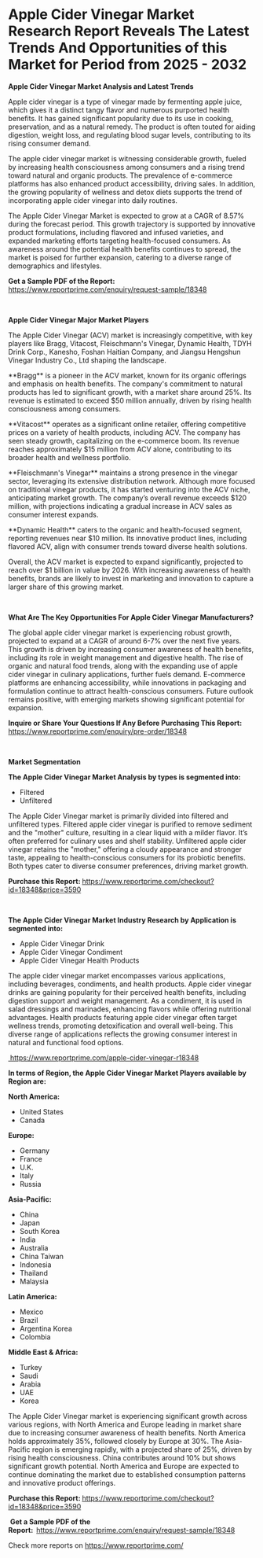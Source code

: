 <p><h1>Apple Cider Vinegar Market Research Report Reveals The Latest Trends And Opportunities of this Market for Period from 2025 - 2032</h1></p><p><strong>Apple Cider Vinegar Market Analysis and Latest Trends</strong></p>
<p><p>Apple cider vinegar is a type of vinegar made by fermenting apple juice, which gives it a distinct tangy flavor and numerous purported health benefits. It has gained significant popularity due to its use in cooking, preservation, and as a natural remedy. The product is often touted for aiding digestion, weight loss, and regulating blood sugar levels, contributing to its rising consumer demand.</p><p>The apple cider vinegar market is witnessing considerable growth, fueled by increasing health consciousness among consumers and a rising trend toward natural and organic products. The prevalence of e-commerce platforms has also enhanced product accessibility, driving sales. In addition, the growing popularity of wellness and detox diets supports the trend of incorporating apple cider vinegar into daily routines.</p><p>The Apple Cider Vinegar Market is expected to grow at a CAGR of 8.57% during the forecast period. This growth trajectory is supported by innovative product formulations, including flavored and infused varieties, and expanded marketing efforts targeting health-focused consumers. As awareness around the potential health benefits continues to spread, the market is poised for further expansion, catering to a diverse range of demographics and lifestyles.</p></p>
<p><strong>Get a Sample PDF of the Report:&nbsp;</strong> <a href="https://www.reportprime.com/enquiry/request-sample/18348?utm_campaign=3565&utm_medium=2&utm_source=Github&utm_content=ia&utm_term=19032025&utm_id=apple-cider-vinegar">https://www.reportprime.com/enquiry/request-sample/18348</a></p>
<p>&nbsp;</p>
<p><strong>Apple Cider Vinegar Major Market Players</strong></p>
<p><p>The Apple Cider Vinegar (ACV) market is increasingly competitive, with key players like Bragg, Vitacost, Fleischmann's Vinegar, Dynamic Health, TDYH Drink Corp., Kanesho, Foshan Haitian Company, and Jiangsu Hengshun Vinegar Industry Co., Ltd shaping the landscape.</p><p>**Bragg** is a pioneer in the ACV market, known for its organic offerings and emphasis on health benefits. The company's commitment to natural products has led to significant growth, with a market share around 25%. Its revenue is estimated to exceed $50 million annually, driven by rising health consciousness among consumers.</p><p>**Vitacost** operates as a significant online retailer, offering competitive prices on a variety of health products, including ACV. The company has seen steady growth, capitalizing on the e-commerce boom. Its revenue reaches approximately $15 million from ACV alone, contributing to its broader health and wellness portfolio.</p><p>**Fleischmann's Vinegar** maintains a strong presence in the vinegar sector, leveraging its extensive distribution network. Although more focused on traditional vinegar products, it has started venturing into the ACV niche, anticipating market growth. The company’s overall revenue exceeds $120 million, with projections indicating a gradual increase in ACV sales as consumer interest expands.</p><p>**Dynamic Health** caters to the organic and health-focused segment, reporting revenues near $10 million. Its innovative product lines, including flavored ACV, align with consumer trends toward diverse health solutions.</p><p>Overall, the ACV market is expected to expand significantly, projected to reach over $1 billion in value by 2026. With increasing awareness of health benefits, brands are likely to invest in marketing and innovation to capture a larger share of this growing market.</p></p>
<p>&nbsp;</p>
<p><strong>What Are The Key Opportunities For Apple Cider Vinegar Manufacturers?</strong></p>
<p><p>The global apple cider vinegar market is experiencing robust growth, projected to expand at a CAGR of around 6-7% over the next five years. This growth is driven by increasing consumer awareness of health benefits, including its role in weight management and digestive health. The rise of organic and natural food trends, along with the expanding use of apple cider vinegar in culinary applications, further fuels demand. E-commerce platforms are enhancing accessibility, while innovations in packaging and formulation continue to attract health-conscious consumers. Future outlook remains positive, with emerging markets showing significant potential for expansion.</p></p>
<p><strong>Inquire or Share Your Questions If Any Before Purchasing This Report:</strong> <a href="https://www.reportprime.com/enquiry/pre-order/18348?utm_campaign=3565&utm_medium=2&utm_source=Github&utm_content=ia&utm_term=19032025&utm_id=apple-cider-vinegar">https://www.reportprime.com/enquiry/pre-order/18348</a></p>
<p>&nbsp;</p>
<p><strong>Market Segmentation</strong></p>
<p><strong>The Apple Cider Vinegar Market Analysis by types is segmented into:</strong></p>
<p><ul><li>Filtered</li><li>Unfiltered</li></ul></p>
<p><p>The Apple Cider Vinegar market is primarily divided into filtered and unfiltered types. Filtered apple cider vinegar is purified to remove sediment and the "mother" culture, resulting in a clear liquid with a milder flavor. It’s often preferred for culinary uses and shelf stability. Unfiltered apple cider vinegar retains the "mother," offering a cloudy appearance and stronger taste, appealing to health-conscious consumers for its probiotic benefits. Both types cater to diverse consumer preferences, driving market growth.</p></p>
<p><strong>Purchase this Report:&nbsp;</strong><a href="https://www.reportprime.com/checkout?id=18348&price=3590&utm_campaign=3565&utm_medium=2&utm_source=Github&utm_content=ia&utm_term=19032025&utm_id=apple-cider-vinegar">https://www.reportprime.com/checkout?id=18348&price=3590</a></p>
<p>&nbsp;</p>
<p><strong>The Apple Cider Vinegar Market Industry Research by Application is segmented into:</strong></p>
<p><ul><li>Apple Cider Vinegar Drink</li><li>Apple Cider Vinegar Condiment</li><li>Apple Cider Vinegar Health Products</li></ul></p>
<p><p>The apple cider vinegar market encompasses various applications, including beverages, condiments, and health products. Apple cider vinegar drinks are gaining popularity for their perceived health benefits, including digestion support and weight management. As a condiment, it is used in salad dressings and marinades, enhancing flavors while offering nutritional advantages. Health products featuring apple cider vinegar often target wellness trends, promoting detoxification and overall well-being. This diverse range of applications reflects the growing consumer interest in natural and functional food options.</p></p>
<p><a href="https://www.reportprime.com/apple-cider-vinegar-r18348?utm_campaign=3565&utm_medium=2&utm_source=Github&utm_content=ia&utm_term=19032025&utm_id=apple-cider-vinegar">&nbsp;https://www.reportprime.com/apple-cider-vinegar-r18348</a></p>
<p><strong>In terms of Region, the Apple Cider Vinegar Market Players available by Region are:</strong></p>
<p>
    <p> <strong> North America: </strong>
        <ul>
            <li>United States</li>
            <li>Canada</li>
        </ul>
        </p> 
    <p> <strong> Europe: </strong>
        <ul>
            <li>Germany</li>
            <li>France</li>
            <li>U.K.</li>
            <li>Italy</li>
            <li>Russia</li>
        </ul>
        </p> 
    <p> <strong> Asia-Pacific: </strong>
        <ul>
            <li>China</li>
            <li>Japan</li>
            <li>South Korea</li>
            <li>India</li>
            <li>Australia</li>
            <li>China Taiwan</li>
            <li>Indonesia</li>
            <li>Thailand</li>
            <li>Malaysia</li>
        </ul>
        </p> 
    <p> <strong> Latin America: </strong>
        <ul>
            <li>Mexico</li>
            <li>Brazil</li>
            <li>Argentina Korea</li>
            <li>Colombia</li>
        </ul>
        </p> 
    <p> <strong> Middle East & Africa: </strong>
        <ul>
            <li>Turkey</li>
            <li>Saudi</li>
            <li>Arabia</li>
            <li>UAE</li>
            <li>Korea</li>
        </ul>
    </p>
    </p>
<p><p>The Apple Cider Vinegar market is experiencing significant growth across various regions, with North America and Europe leading in market share due to increasing consumer awareness of health benefits. North America holds approximately 35%, followed closely by Europe at 30%. The Asia-Pacific region is emerging rapidly, with a projected share of 25%, driven by rising health consciousness. China contributes around 10% but shows significant growth potential. North America and Europe are expected to continue dominating the market due to established consumption patterns and innovative product offerings.</p></p>
<p><strong>Purchase this Report: </strong><a href="https://www.reportprime.com/checkout?id=18348&price=3590&utm_campaign=3565&utm_medium=2&utm_source=Github&utm_content=ia&utm_term=19032025&utm_id=apple-cider-vinegar">https://www.reportprime.com/checkout?id=18348&price=3590</a></p>
<p>&nbsp;<strong>Get a Sample PDF of the Report:&nbsp;&nbsp;</strong><a href="https://www.reportprime.com/enquiry/request-sample/18348?utm_campaign=3565&utm_medium=2&utm_source=Github&utm_content=ia&utm_term=19032025&utm_id=apple-cider-vinegar">https://www.reportprime.com/enquiry/request-sample/18348</a></p>
<p><strong></strong></p>
<p>Check more reports on <a href="https://www.reportprime.com/?utm_campaign=3565&utm_medium=2&utm_source=Github&utm_content=ia&utm_term=19032025&utm_id=apple-cider-vinegar">https://www.reportprime.com/</a></p>